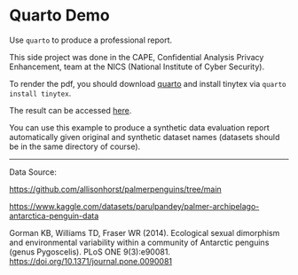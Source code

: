 # Quarto Demo

Use `quarto` to produce a professional report.

This side project was done in the CAPE, Confidential Analysis Privacy Enhancement, team at the NICS (National Institute of Cyber Security).

To render the pdf, you should download [quarto](https://quarto.org/) and install tinytex via `quarto install tinytex`.

The result can be accessed [here](https://github.com/Alexchen666/quarto-demo/blob/main/report.pdf).

You can use this example to produce a synthetic data evaluation report automatically given original and synthetic dataset names (datasets should be in the same directory of course).

---

Data Source: 

https://github.com/allisonhorst/palmerpenguins/tree/main

https://www.kaggle.com/datasets/parulpandey/palmer-archipelago-antarctica-penguin-data

Gorman KB, Williams TD, Fraser WR (2014). Ecological sexual dimorphism and environmental variability within a community of Antarctic penguins (genus Pygoscelis). PLoS ONE 9(3):e90081. https://doi.org/10.1371/journal.pone.0090081
